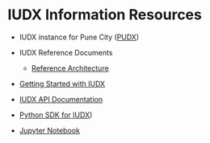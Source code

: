 # IUDX Information Resources

- IUDX instance for Pune City ([PUDX](https://pudx.catalogue.iudx.org.in))
- IUDX Reference Documents
  - [Reference Architecture](ref-docs/Data_Exhange_Reference_Architecture_v0.7.pdf)

- [Getting Started with IUDX](tutorials/getting_started.md)
- [IUDX API Documentation](https://apidocs.iudx.org.in)
- [Python SDK for IUDX](https://github.com/iudx/pyIUDX))
- [Jupyter Notebook](https://colab.research.google.com/github/iudx/pyIUDX/blob/master/examples/pyIUDX_sample_usecases.ipynb)

